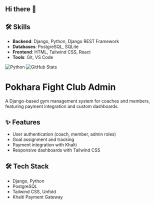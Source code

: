 ## Hi there 👋
## 🛠️ Skills
- **Backend**: Django, Python, Django REST Framework
- **Databases**: PostgreSQL, SQLite
- **Frontend**: HTML, Tailwind CSS, React
- **Tools**: Git, VS Code

![Python](https://img.shields.io/badge/-Python-3776AB?style=flat&logo=python)
![GitHub Stats](https://github-readme-stats.vercel.app/api?username=yourusername&show_icons=true&theme=radical)

# Pokhara Fight Club Admin
A Django-based gym management system for coaches and members, featuring payment integration and custom dashboards.
## ✨ Features
- User authentication (coach, member, admin roles)
- Goal assignment and tracking
- Payment integration with Khalti
- Responsive dashboards with Tailwind CSS

## 🛠️ Tech Stack
- Django, Python
- PostgreSQL
- Tailwind CSS, Unfold
- Khalti Payment Gateway
